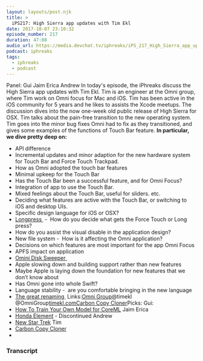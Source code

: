 ```yaml
---
layout: layouts/post.njk
title: >
  iPS217: High Sierra app updates with Tim Ekl
date: 2017-10-07 23:10:32
episode_number: 217
duration: 47:08
audio_url: https://media.devchat.tv/iphreaks/iPS_217_High_Sierra_app_updates_with_Tim_Ekl.mp3
podcast: iphreaks
tags:
  - iphreaks
  - podcast
---
```


Panel: Gui Jaim Erica Andrew In today's episode, the iPhreaks discuss the High Sierra app updates with Tim Ekl. Tim is an engineer at the Omni group, where Tim work on Omni focus for Mac and iOS. Tim has been active in the iOS community for 5 years and he likes to assists the Xcode meetups. The discussion dives into the now one-week old public release of High Sierra for OSX. Tim talks about the pain-free transition to the new operating system. Tim goes into the minor bug fixes Omni had to fix as they transitioned, and gives some examples of the functions of Touch Bar feature. **In particular, we dive pretty deep on:**

- API difference
- Incremental updates and minor adaption for the new hardware system for Touch Bar and Force Touch Trackpad.
- How as Omni adopted the touch bar features
- Minimal upkeep for the Touch Bar
- Has the Touch Bar been a successful feature, and for Omni Focus?
- Integration of app to use the Touch Bar.
- Mixed feelings about the Touch Bar, useful for sliders. etc.
- Deciding what features are active with the Touch Bar, or switching to iOS and desktop UIs.
- Specific design language for iOS or OSX?
- [Longpress&nbsp;](https://www.computerhope.com/jargon/l/long-press.htm) -&nbsp; How do you decide what gets the Force Touch or Long press?
- How do you assist the visual disable in the application design?
- New file system -&nbsp; How is it affecting the Omni application?
- Decisions on which features are most important for the app Omni Focus
- APFS impact on application
- [Omini Disk Sweeper&nbsp;](https://www.omnigroup.com/more)
- Apple slowing down and building support rather than new features
- Maybe Apple is laying down the foundation for new features that we don’t know about
- Has Omni gone into&nbsp;whole Swift?
- Language stability -&nbsp; are you comfortable bringing in the new language
- [The great renaming&nbsp;](https://en.wikipedia.org/wiki/Great_Renaming)
  Links:[Omni Group](https://www.omnigroup.com/more)@timekl @OmniGroup[timekl.com](http://timekl.com)[Carbon Copy Cloner](https://bombich.com)Picks: Gui:
- [How To Train Your Own Model for CoreML](http://www.reza.codes/2017-07-29/how-to-train-your-own-dataset-for-coreml/)
  Jaim Erica
- [Honda Element](https://en.wikipedia.org/wiki/Honda_Element) - Discontinued
  Andrew
- [New Star Trek](http://new%20star%20trek%20series)
  Tim
- [Carbon Copy Cloner](https://bombich.com)
-

### Transcript
